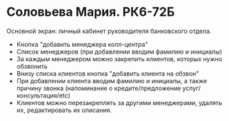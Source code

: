 # Соловьева Мария. РК6-72Б
Основной экран: личный кабинет руководителя банковского отдела.
 - Кнопка "добавить менеджера колл-центра"
 - Список менеджеров (при добавлении вводим фамилию и инициалы)
 - За каждым менеджером можно закрепить клиентов, которых нужно обзвонить
 - Внизу списка клиентов кнопка "добавить клиента на обзвон"
 - При добавлении клиента вводим фамилию и инициалы, а также причину звонка (напоминание о кредите/предложение услуг/консультация/etc)
 - Клиентов можно перезакреплять за другими менеджерами, удалять их, редактировать их описания.
